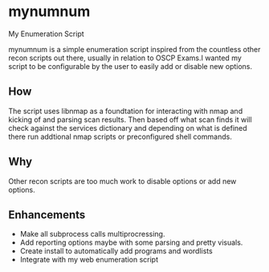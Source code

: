 # mynumnum
My Enumeration Script

mynumnum is a simple enumeration script inspired from the countless other recon scripts out there, usually in relation to OSCP Exams.I wanted my script to be configurable by the user to easily add or disable new options. 

## How

The script uses libnmap as a foundtation for interacting with nmap and kicking of and parsing scan results. Then based off what scan finds it will check against the services dictionary and depending on what is defined there run addtional nmap scripts or preconfigured shell commands. 

## Why

Other recon scripts are too much work to disable options or add new options.

## Enhancements

- Make all subprocess calls multiprocressing.
- Add reporting options maybe with some parsing and pretty visuals.
- Create install to automatically add programs and wordlists
- Integrate with my web enumeration script
